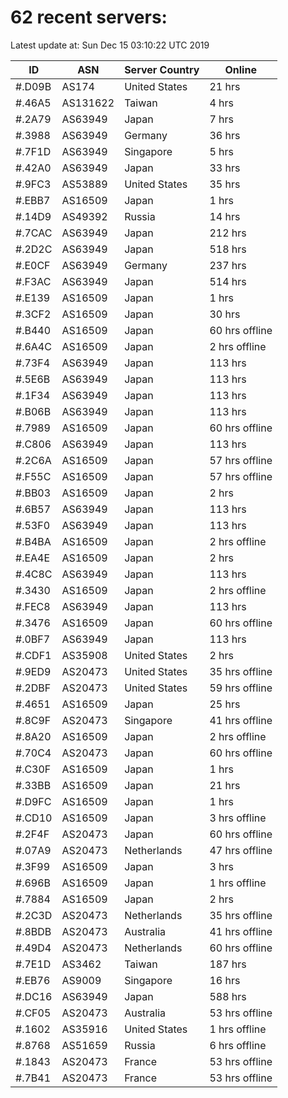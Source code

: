 # 62 recent servers:

Latest update at: Sun Dec 15 03:10:22 UTC 2019

| ID | ASN | Server Country | Online |
| -- | --- | -------------- | ------ |
| #.D09B | AS174 | United States | 21 hrs |
| #.46A5 | AS131622 | Taiwan | 4 hrs |
| #.2A79 | AS63949 | Japan | 7 hrs |
| #.3988 | AS63949 | Germany | 36 hrs |
| #.7F1D | AS63949 | Singapore | 5 hrs |
| #.42A0 | AS63949 | Japan | 33 hrs |
| #.9FC3 | AS53889 | United States | 35 hrs |
| #.EBB7 | AS16509 | Japan | 1 hrs |
| #.14D9 | AS49392 | Russia | 14 hrs |
| #.7CAC | AS63949 | Japan | 212 hrs |
| #.2D2C | AS63949 | Japan | 518 hrs |
| #.E0CF | AS63949 | Germany | 237 hrs |
| #.F3AC | AS63949 | Japan | 514 hrs |
| #.E139 | AS16509 | Japan | 1 hrs |
| #.3CF2 | AS16509 | Japan | 30 hrs |
| #.B440 | AS16509 | Japan | 60 hrs offline |
| #.6A4C | AS16509 | Japan | 2 hrs offline |
| #.73F4 | AS63949 | Japan | 113 hrs |
| #.5E6B | AS63949 | Japan | 113 hrs |
| #.1F34 | AS63949 | Japan | 113 hrs |
| #.B06B | AS63949 | Japan | 113 hrs |
| #.7989 | AS16509 | Japan | 60 hrs offline |
| #.C806 | AS63949 | Japan | 113 hrs |
| #.2C6A | AS16509 | Japan | 57 hrs offline |
| #.F55C | AS16509 | Japan | 57 hrs offline |
| #.BB03 | AS16509 | Japan | 2 hrs |
| #.6B57 | AS63949 | Japan | 113 hrs |
| #.53F0 | AS63949 | Japan | 113 hrs |
| #.B4BA | AS16509 | Japan | 2 hrs offline |
| #.EA4E | AS16509 | Japan | 2 hrs |
| #.4C8C | AS63949 | Japan | 113 hrs |
| #.3430 | AS16509 | Japan | 2 hrs offline |
| #.FEC8 | AS63949 | Japan | 113 hrs |
| #.3476 | AS16509 | Japan | 60 hrs offline |
| #.0BF7 | AS63949 | Japan | 113 hrs |
| #.CDF1 | AS35908 | United States | 2 hrs |
| #.9ED9 | AS20473 | United States | 35 hrs offline |
| #.2DBF | AS20473 | United States | 59 hrs offline |
| #.4651 | AS16509 | Japan | 25 hrs |
| #.8C9F | AS20473 | Singapore | 41 hrs offline |
| #.8A20 | AS16509 | Japan | 2 hrs offline |
| #.70C4 | AS20473 | Japan | 60 hrs offline |
| #.C30F | AS16509 | Japan | 1 hrs |
| #.33BB | AS16509 | Japan | 21 hrs |
| #.D9FC | AS16509 | Japan | 1 hrs |
| #.CD10 | AS16509 | Japan | 3 hrs offline |
| #.2F4F | AS20473 | Japan | 60 hrs offline |
| #.07A9 | AS20473 | Netherlands | 47 hrs offline |
| #.3F99 | AS16509 | Japan | 3 hrs |
| #.696B | AS16509 | Japan | 1 hrs offline |
| #.7884 | AS16509 | Japan | 2 hrs |
| #.2C3D | AS20473 | Netherlands | 35 hrs offline |
| #.8BDB | AS20473 | Australia | 41 hrs offline |
| #.49D4 | AS20473 | Netherlands | 60 hrs offline |
| #.7E1D | AS3462 | Taiwan | 187 hrs |
| #.EB76 | AS9009 | Singapore | 16 hrs |
| #.DC16 | AS63949 | Japan | 588 hrs |
| #.CF05 | AS20473 | Australia | 53 hrs offline |
| #.1602 | AS35916 | United States | 1 hrs offline |
| #.8768 | AS51659 | Russia | 6 hrs offline |
| #.1843 | AS20473 | France | 53 hrs offline |
| #.7B41 | AS20473 | France | 53 hrs offline |

